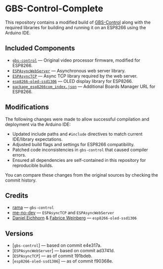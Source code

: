 # GBS-Control-Complete

This repository contains a modified build of [GBS-Control](https://github.com/ramapcsx2/gbs-control) along with the required libraries for building and running it on an ESP8266 using the Arduino IDE.


## Included Components

- [`gbs-control`](https://github.com/ramapcsx2/gbs-control) — Original video processor firmware, modified for ESP8266.
- [`ESPAsyncWebServer`](https://github.com/me-no-dev/ESPAsyncWebServer) — Asynchronous web server library.
- [`ESPAsyncTCP`](https://github.com/me-no-dev/ESPAsyncTCP) — Async TCP library required by the web server.
- [`esp8266-oled-ssd1306`](https://github.com/ThingPulse/esp8266-oled-ssd1306) — OLED display library for ESP8266.
- [`package_esp8266com_index.json`](http://arduino.esp8266.com/stable/package_esp8266com_index.json) — Additional Boards Manager URL for ESP8266.


## Modifications

The following changes were made to allow successful compilation and deployment via the Arduino IDE:

- Updated include paths and `#include` directives to match current IDE/library expectations.
- Adjusted build flags and settings for ESP8266 compatibility.
- Patched code inconsistencies in `gbs-control` that caused compiler errors.
- Ensured all dependencies are self-contained in this repository for reproducible builds.

You can compare these changes from the original sources by checking the commit history.


## Credits

- [rama](https://github.com/ramapcsx2) — `gbs-control`
- [me-no-dev](https://github.com/me-no-dev) — `ESPAsyncTCP` and `ESPAsyncWebServer`
- [Daniel Eichhorn](https://github.com/squix78) & [Fabrice Weinberg](https://github.com/FWeinb) — `esp8266-oled-ssd1306`


## Versions

- [`gbs-control`] — based on commit e4e317a.
- [`ESPAsyncWebServer`] — based on commit ad3741d.
- [`ESPAsyncTCP`] — as of commit 191bdeb.
- [`esp8266-oled-ssd1306`] — as of commit f90368e.